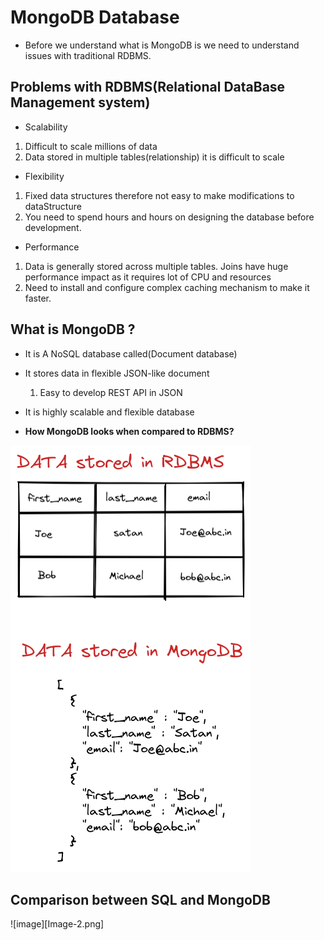 # MongoDB Database

* Before we understand what is MongoDB is we need to understand issues with traditional RDBMS.

## Problems with RDBMS(Relational DataBase Management system)

* Scalability

1. Difficult to scale millions of data
2. Data stored in multiple tables(relationship) it is difficult to scale

* Flexibility

1. Fixed data structures therefore not easy to make modifications to dataStructure
2. You need to spend hours and hours on designing the database before development.

* Performance

1. Data is generally stored across multiple tables.
Joins have huge performance impact as it requires lot of CPU and resources
2. Need to install and configure complex caching mechanism to make it faster.

## What is MongoDB ?

* It is A NoSQL database called(Document database)
* It stores data in flexible JSON-like document
    1. Easy to develop REST API in JSON
* It is highly scalable and flexible database

* **How MongoDB looks when compared to RDBMS?**

![image](Image-1.png)

## Comparison between SQL and MongoDB

![image][Image-2.png]
